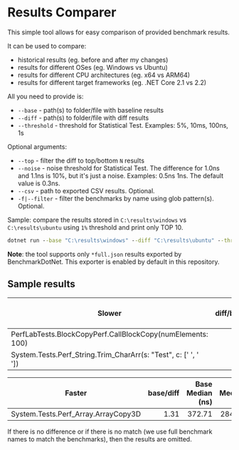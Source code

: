 # Results Comparer

This simple tool allows for easy comparison of provided benchmark results.

It can be used to compare:
* historical results (eg. before and after my changes)
* results for different OSes (eg. Windows vs Ubuntu)
* results for different CPU architectures (eg. x64 vs ARM64)
* results for different target frameworks (eg. .NET Core 2.1 vs 2.2)

All you need to provide is:
* `--base` - path(s) to folder/file with baseline results
* `--diff` - path(s) to folder/file with diff results
* `--threshold` - threshold for Statistical Test. Examples: 5%, 10ms, 100ns, 1s

Optional arguments:
* `--top` - filter the diff to top/bottom `N` results
* `--noise` - noise threshold for Statistical Test. The difference for 1.0ns and 1.1ns is 10%, but it's just a noise. Examples: 0.5ns 1ns. The default value is 0.3ns.
* `--csv` - path to exported CSV results. Optional.
* `-f|--filter` - filter the benchmarks by name using glob pattern(s). Optional.

Sample: compare the results stored in `C:\results\windows` vs `C:\results\ubuntu` using `1%` threshold and print only TOP 10.

```cmd
dotnet run --base "C:\results\windows" --diff "C:\results\ubuntu" --threshold 1% --top 10
```

**Note**: the tool supports only `*full.json` results exported by BenchmarkDotNet. This exporter is enabled by default in this repository.

## Sample results

| Slower                                                          | diff/base | Base Median (ns) | Diff Median (ns) | Modality|
| --------------------------------------------------------------- | ---------:| ----------------:| ----------------:| -------:|
| PerfLabTests.BlockCopyPerf.CallBlockCopy(numElements: 100)      |      1.60 |             9.22 |            14.76 |         |
| System.Tests.Perf_String.Trim_CharArr(s: "Test", c: [' ', ' ']) |      1.41 |             6.18 |             8.72 |         |

| Faster                              | base/diff | Base Median (ns) | Diff Median (ns) | Modality|
| ----------------------------------- | ---------:| ----------------:| ----------------:| -------:|
| System.Tests.Perf_Array.ArrayCopy3D |      1.31 |           372.71 |           284.73 |         |

If there is no difference or if there is no match (we use full benchmark names to match the benchmarks), then the results are omitted.

